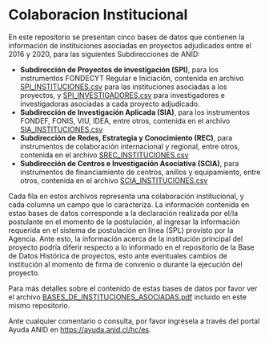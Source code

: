 # Colaboracion Institucional
En este repositorio se presentan cinco bases de datos que contienen la información de instituciones asociadas en proyectos adjudicados entre el 2016 y 2020, para las siguientes Subdirecciones de ANID:

- **Subdirección de Proyectos de investigación (SPI)**, para los instrumentos FONDECYT Regular e Iniciación, contenida en archivo [SPI_INSTITUCIONES.csv](https://github.com/ANID-GITHUB/Colaboracion_Institucional/blob/b4bdc1e369a9aad48fee6fbd00abbb784a29822c/SPI_INSTITUCIONES.csv) para las instituciones asociadas a los proyectos, y [SPI_INVESTIGADORES.csv](https://github.com/ANID-GITHUB/Colaboracion_Institucional/blob/b4bdc1e369a9aad48fee6fbd00abbb784a29822c/SPI_INVESTIGADORES.csv) para investigadores e investigadoras asociadas a cada proyecto adjudicado.
- **Subdirección de Investigación Aplicada (SIA)**, para los instrumentos FONDEF, FONIS, VIU, IDEA, entre otros, contenida en el archivo [SIA_INSTITUCIONES.csv](https://github.com/ANID-GITHUB/Colaboracion_Institucional/blob/b4bdc1e369a9aad48fee6fbd00abbb784a29822c/SIA_INSTITUCIONES.csv)
- **Subdirección de Redes, Estrategia y Conocimiento (REC)**, para instrumentos de colaboración internacional y regional, entre otros, contenida en el archivo [SREC_INSTITUCIONES.csv](https://github.com/ANID-GITHUB/Colaboracion_Institucional/blob/b4bdc1e369a9aad48fee6fbd00abbb784a29822c/SREC_INSTITUCIONES.csv)
- **Subdirección de Centros e Investigación Asociativa (SCIA)**, para instrumentos de financiamiento de centros, anillos y equipamiento, entre otros, contenida en el archivo [SCIA_INSTITUCIONES.csv](https://github.com/ANID-GITHUB/Colaboracion_Institucional/blob/f07da302092dfa22c8aaf06e19805faded120261/SCIA_INSTITUCIONES.csv)

Cada fila en estos archivos representa una colaboración institucional, y cada columna un campo que lo caracteriza. La información contenida en estas bases de datos corresponde a la declaración realizada por el/la postulante en el momento de la postulación, al ingresar la información requerida en el sistema de postulación en línea (SPL) provisto por la Agencia. Ante esto, la información acerca de la institución principal del proyecto podría diferir respecto a lo informado en el repositorio de la Base de Datos Histórica de proyectos, esto ante eventuales cambios de institución al momento de firma de convenio o durante la ejecución del proyecto.

Para más detalles sobre el contenido de estas bases de datos por favor ver el archivo [BASES_DE_INSTITUCIONES_ASOCIADAS.pdf](https://github.com/ANID-GITHUB/Colaboracion_Institucional/blob/0e7225a657001ff4602faa0623aa47b884d14104/BASES%20DE%20INSTITUCIONES%20ASOCIADAS.pdf) incluido en este mismo repositorio.

Ante cualquier comentario o consulta, por favor ingrésela a través del portal Ayuda ANID en https://ayuda.anid.cl/hc/es. 
